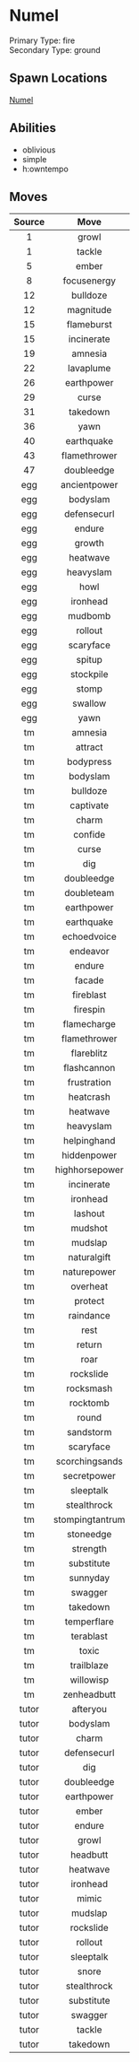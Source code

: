 # Numel  
Primary Type: fire  
Secondary Type: ground  
  
## Spawn Locations  
[Numel](/data/spawn_presets/numel.md)  
  
## Abilities  
  * oblivious
  * simple
  * h:owntempo
  
  
## Moves  
  
| Source | Move |  
|:---:|:---:|  
| 1 | growl |  
| 1 | tackle |  
| 5 | ember |  
| 8 | focusenergy |  
| 12 | bulldoze |  
| 12 | magnitude |  
| 15 | flameburst |  
| 15 | incinerate |  
| 19 | amnesia |  
| 22 | lavaplume |  
| 26 | earthpower |  
| 29 | curse |  
| 31 | takedown |  
| 36 | yawn |  
| 40 | earthquake |  
| 43 | flamethrower |  
| 47 | doubleedge |  
| egg | ancientpower |  
| egg | bodyslam |  
| egg | defensecurl |  
| egg | endure |  
| egg | growth |  
| egg | heatwave |  
| egg | heavyslam |  
| egg | howl |  
| egg | ironhead |  
| egg | mudbomb |  
| egg | rollout |  
| egg | scaryface |  
| egg | spitup |  
| egg | stockpile |  
| egg | stomp |  
| egg | swallow |  
| egg | yawn |  
| tm | amnesia |  
| tm | attract |  
| tm | bodypress |  
| tm | bodyslam |  
| tm | bulldoze |  
| tm | captivate |  
| tm | charm |  
| tm | confide |  
| tm | curse |  
| tm | dig |  
| tm | doubleedge |  
| tm | doubleteam |  
| tm | earthpower |  
| tm | earthquake |  
| tm | echoedvoice |  
| tm | endeavor |  
| tm | endure |  
| tm | facade |  
| tm | fireblast |  
| tm | firespin |  
| tm | flamecharge |  
| tm | flamethrower |  
| tm | flareblitz |  
| tm | flashcannon |  
| tm | frustration |  
| tm | heatcrash |  
| tm | heatwave |  
| tm | heavyslam |  
| tm | helpinghand |  
| tm | hiddenpower |  
| tm | highhorsepower |  
| tm | incinerate |  
| tm | ironhead |  
| tm | lashout |  
| tm | mudshot |  
| tm | mudslap |  
| tm | naturalgift |  
| tm | naturepower |  
| tm | overheat |  
| tm | protect |  
| tm | raindance |  
| tm | rest |  
| tm | return |  
| tm | roar |  
| tm | rockslide |  
| tm | rocksmash |  
| tm | rocktomb |  
| tm | round |  
| tm | sandstorm |  
| tm | scaryface |  
| tm | scorchingsands |  
| tm | secretpower |  
| tm | sleeptalk |  
| tm | stealthrock |  
| tm | stompingtantrum |  
| tm | stoneedge |  
| tm | strength |  
| tm | substitute |  
| tm | sunnyday |  
| tm | swagger |  
| tm | takedown |  
| tm | temperflare |  
| tm | terablast |  
| tm | toxic |  
| tm | trailblaze |  
| tm | willowisp |  
| tm | zenheadbutt |  
| tutor | afteryou |  
| tutor | bodyslam |  
| tutor | charm |  
| tutor | defensecurl |  
| tutor | dig |  
| tutor | doubleedge |  
| tutor | earthpower |  
| tutor | ember |  
| tutor | endure |  
| tutor | growl |  
| tutor | headbutt |  
| tutor | heatwave |  
| tutor | ironhead |  
| tutor | mimic |  
| tutor | mudslap |  
| tutor | rockslide |  
| tutor | rollout |  
| tutor | sleeptalk |  
| tutor | snore |  
| tutor | stealthrock |  
| tutor | substitute |  
| tutor | swagger |  
| tutor | tackle |  
| tutor | takedown |  
  
